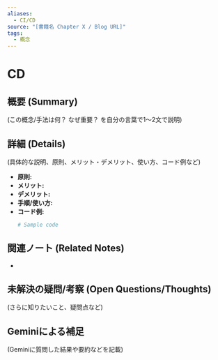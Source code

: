 ```yaml
---
aliases:
  - CI/CD
source: "[書籍名 Chapter X / Blog URL]"
tags:
  - 概念
---
```


# CD

## 概要 (Summary)
(この概念/手法は何？ なぜ重要？ を自分の言葉で1〜2文で説明)

## 詳細 (Details)
(具体的な説明、原則、メリット・デメリット、使い方、コード例など)
- **原則:**
- **メリット:**
- **デメリット:**
- **手順/使い方:**
- **コード例:**
  ```python
  # Sample code
  ```

## 関連ノート (Related Notes)
- 

## 未解決の疑問/考察 (Open Questions/Thoughts)
(さらに知りたいこと、疑問点など)

## Geminiによる補足
(Geminiに質問した結果や要約などを記載)